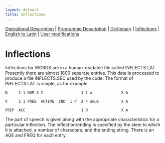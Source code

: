```yaml
---
layout: default
title: Inflections
---
```


[Operational Description](operational.html) |
[Programme Description](programme.html) |
[Dictionary](dictionary.html) |
[Inflections](inflections.html) |
[English to Latin](english_to_latin.html) |
[User modifications](user_modifications.html)

Inflections
===========

Inflections for WORDS are in a human-readable file called INFLECTS.LAT.
Presently there are almost 1800 separate entries.
This data is processed to produce a file INFLECTS.SEC used by the code.
The format of INFLECTS.LAT is simple, as for example:


    N     1 1 NOM S C                 1 1 a             X A

    V     1 1 PRES  ACTIVE  IND  1 P  2 4 amus          X A

    PREP  ACC                         1 0               X A



The part of speech is given,along with the appropriate characteristics
for a particular inflection.  The inflection/ending is specified by
the stem to which it is attached, a number of characters, and the ending string.
There is an AGE and FREQ for each entry.
